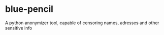 # blue-pencil
A python anonymizer tool, capable of censoring names, adresses and other sensitive info

